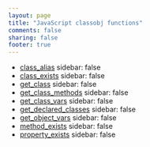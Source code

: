 ```yaml
---
layout: page
title: "JavaScript classobj functions"
comments: false
sharing: false
footer: true
---
```

<!-- Generated by Rakefile:build -->

 - [class_alias](/functions/class_alias)
sidebar: false
 - [class_exists](/functions/class_exists)
sidebar: false
 - [get_class](/functions/get_class)
sidebar: false
 - [get_class_methods](/functions/get_class_methods)
sidebar: false
 - [get_class_vars](/functions/get_class_vars)
sidebar: false
 - [get_declared_classes](/functions/get_declared_classes)
sidebar: false
 - [get_object_vars](/functions/get_object_vars)
sidebar: false
 - [method_exists](/functions/method_exists)
sidebar: false
 - [property_exists](/functions/property_exists)
sidebar: false
